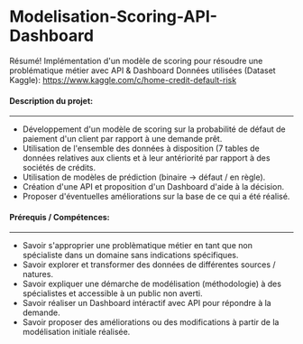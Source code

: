# Modelisation-Scoring-API-Dashboard
Résumé! Implémentation d'un modèle de scoring pour résoudre une problématique métier avec API &amp; Dashboard
Données utilisées (Dataset Kaggle): <a href="https://www.kaggle.com/c/home-credit-default-risk/data" title="Home Credit Default Risk" >https://www.kaggle.com/c/home-credit-default-risk</a>

#### Description du projet:
---

- Développement d'un modèle de scoring sur la probabilité de défaut de paiement d'un client par rapport à une demande prêt.
- Utilisation de l'ensemble des données à disposition (7 tables de données relatives aux clients et à leur antériorité par rapport à des sociétés de crédits.
- Utilisation de modèles de prédiction (binaire -> défaut / en règle).
- Création d'une API et proposition d'un Dashboard d'aide à la décision.
- Proposer d'éventuelles améliorations sur la base de ce qui a été réalisé.

#### Prérequis / Compétences:
---

- Savoir s'approprier une problèmatique métier en tant que non spécialiste dans un domaine sans indications spécifiques.
- Savoir explorer et transformer des données de différentes sources / natures.
- Savoir expliquer une démarche de modélisation (méthodologie) à des spécialistes et accessible à un public non averti.
- Savoir réaliser un Dashboard intéractif avec API pour répondre à la demande.
- Savoir proposer des améliorations ou des modifications à partir de la modélisation initiale réalisée.
